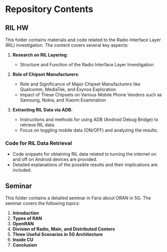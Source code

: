 # Repository Contents
## RIL HW

This folder contains materials and code related to the Radio Interface Layer (RIL) investigation. The content covers several key aspects:

1. **Research on RIL Layering**: 
   - Structure and Function of the Radio Interface Layer Investigation
   
2. **Role of Chipset Manufacturers**:
   - Role and Significance of Major Chipset Manufacturers like Qualcomm, MediaTek, and Exynos Exploration
   - Impact of These Chipsets on Various Mobile Phone Vendors such as Samsung, Nokia, and Xiaomi Examination

3. **Extracting RIL Data via ADB**:
   - Instructions and methods for using ADB (Android Debug Bridge) to retrieve RIL data.
   - Focus on toggling mobile data (ON/OFF) and analyzing the results.

### Code for RIL Data Retrieval
- Code snippets for obtaining RIL data related to turning the internet on and off on Android devices are provided.
- Detailed explanations of the possible results and their implications are included.

## Seminar

This folder contains a detailed seminar in Farsi about ORAN in 5G. The seminar covers the following topics:

1. **Introduction**
2. **Types of RAN**
3. **OpenRAN**
4. **Division of Radio, Main, and Distributed Centers**
5. **Three Useful Scenarios in 5G Architecture**
6. **Inside CU**
7. **Conclusion**
